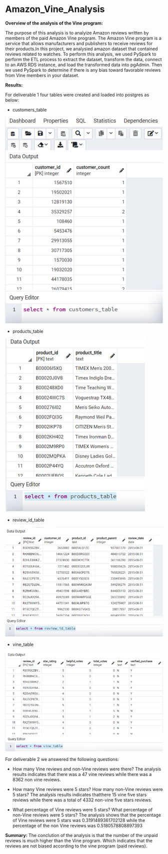 # Amazon_Vine_Analysis

**Overview of the analysis of the Vine program:**

The purpose of this analysis is to analyize Amazon reviews written by members of the paid Amazon Vine program. The Amazon Vine program is a service that allows manufacturers and   publishers to receive reviews for their products.In this project, we analysied amazon dataset that contained reviews related to watches. To perform this analysis, we used PySpark to perform the ETL process to extract the dataset, transform the data, connect to an AWS RDS instance, and load the transformed data into pgAdmin. Then we used PySpark to determine if there is any bias toward favorable reviews from Vine members in your dataset.


**Results:**

For deliverable 1 four tables were created and loaded into postgres as below:

* customers_table

![alt text](https://github.com/Asmaamkawi/-Amazon_Vine_Analysis/blob/main/Images/customers_table.PNG)



* products_table

![alt text](https://github.com/Asmaamkawi/-Amazon_Vine_Analysis/blob/main/Images/products_table.PNG)



* review_id_table


![alt text](https://github.com/Asmaamkawi/-Amazon_Vine_Analysis/blob/main/Images/review_id_table.PNG)



* vine_table

![alt text](https://github.com/Asmaamkawi/-Amazon_Vine_Analysis/blob/main/Images/vine_table.PNG)



For deliverable 2 we answered the following questions:

* How many Vine reviews and non-Vine reviews were there?
 The analysis results indicates that there was a 47 vine reviews while there was a 8362 non vine reviews.
 
* How many Vine reviews were 5 stars? How many non-Vine reviews were 5 stars?
The analysis results indicates thatthere 15 vine five stars reviews while there was a total of 4332 non-vine five stars reviews.

* What percentage of Vine reviews were 5 stars? What percentage of non-Vine reviews were 5 stars?
The analysis shows that the percentage of Vine reviews were 5 stars was 0.3191489361702128 while the percentage of the non Vine reviews was 0.5180578808897393

**Summary:**
The conclution of the analysis is that the number of the unpaid reviews is much higher than the Vine program. Which indicates that the reviews are not biased according to the vine program (paid reviews).

 

